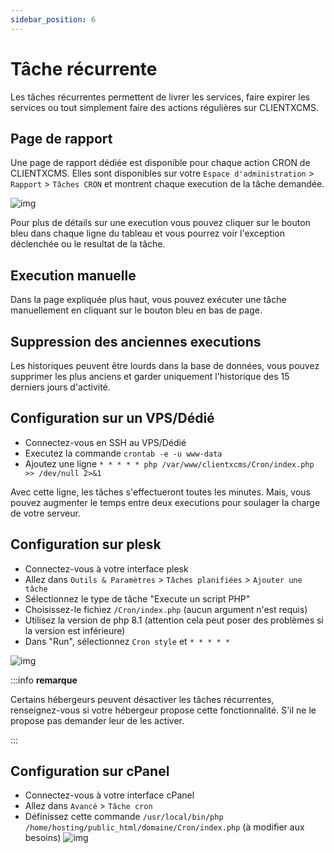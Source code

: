 ```yaml
---
sidebar_position: 6
---
```


# Tâche récurrente

Les tâches récurrentes permettent de livrer les services, faire expirer les services ou tout simplement faire des actions régulières sur CLIENTXCMS. 


## Page de rapport 


Une page de rapport dédiée est disponible pour chaque action CRON de CLIENTXCMS. Elles sont disponibles sur votre  `Espace d'administration` > `Rapport` > `Tâches CRON` et montrent chaque execution de la tâche demandée.


![img](https://media.discordapp.net/attachments/598633976768364544/860289527163256832/unknown.png)


Pour plus de détails sur une execution vous pouvez cliquer sur le bouton bleu dans chaque ligne du tableau et vous pourrez voir l'exception déclenchée ou le resultat de la tâche.

## Execution manuelle
Dans la page expliquée plus haut, vous pouvez exécuter une tâche manuellement en cliquant sur le bouton bleu en bas de page.

## Suppression des anciennes executions
Les historiques peuvent être lourds dans la base de données, vous pouvez supprimer les plus anciens et garder uniquement l'historique des 15 derniers jours d'activité.

## Configuration sur un VPS/Dédié
- Connectez-vous en SSH au VPS/Dédié
- Executez la commande `crontab -e -u www-data`
- Ajoutez une ligne ```* * * * * php /var/www/clientxcms/Cron/index.php >> /dev/null 2>&1```

Avec cette ligne, les tâches s'effectueront toutes les minutes. Mais, vous pouvez augmenter le temps entre deux executions pour soulager la charge de votre serveur.

## Configuration sur plesk
- Connectez-vous à votre interface plesk
- Allez dans `Outils & Paramètres` > `Tâches planifiées` > `Ajouter une tâche`
- Sélectionnez le type de tâche "Execute un script PHP"
- Choisissez-le fichiez `/Cron/index.php` (aucun argument n'est requis)
- Utilisez la version de php 8.1 (attention cela peut poser des problèmes si la version est inférieure)
- Dans "Run", sélectionnez `Cron style` et `* * * * *`

![img](https://media.discordapp.net/attachments/475073153509490689/1097590491660419083/image.png)

:::info **remarque**

Certains hébergeurs peuvent désactiver les tâches récurrentes, renseignez-vous si votre hébergeur propose cette fonctionnalité.
S'il ne le propose pas demander leur de les activer. 

:::

## Configuration sur cPanel
- Connectez-vous à votre interface cPanel
- Allez dans `Avancé` > `Tâche cron`
- Définissez cette commande `/usr/local/bin/php /home/hosting/public_html/domaine/Cron/index.php` (à modifier aux besoins)
![img](https://media.discordapp.net/attachments/475073153509490689/1063569594490573000/image.png)